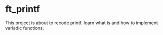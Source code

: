 # ft_printf
This project is about to recode printf.  learn what is and how to implement variadic functions.
